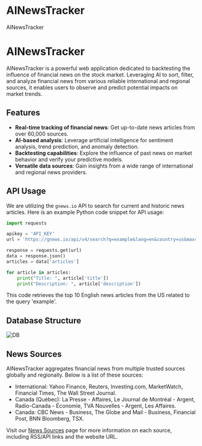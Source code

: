 # AINewsTracker
AINewsTracker

# AINewsTracker

AINewsTracker is a powerful web application dedicated to backtesting the influence of financial news on the stock market. Leveraging AI to sort, filter, and analyze financial news from various reliable international and regional sources, it enables users to observe and predict potential impacts on market trends. 

## Features

- **Real-time tracking of financial news**: Get up-to-date news articles from over 60,000 sources.
- **AI-based analysis**: Leverage artificial intelligence for sentiment analysis, trend prediction, and anomaly detection.
- **Backtesting capabilities**: Explore the influence of past news on market behavior and verify your predictive models.
- **Versatile data sources**: Gain insights from a wide range of international and regional news providers.
  
## API Usage

We are utilizing the `gnews.io` API to search for current and historic news articles. Here is an example Python code snippet for API usage:

```python
import requests

apikey = 'API_KEY'
url = 'https://gnews.io/api/v4/search?q=example&lang=en&country=us&max=10&apikey=' + apikey

response = requests.get(url)
data = response.json()
articles = data['articles']

for article in articles:
    print("Title: ", article['title'])
    print("Description: ", article['description'])
```
This code retrieves the top 10 English news articles from the US related to the query 'example'.

## Database Structure

![DB](https://github.com/AlgoETS/AINewsTracker/assets/13888068/7d054b2b-218a-4be8-a3d0-dd366b3f044b)

## News Sources

AINewsTracker aggregates financial news from multiple trusted sources globally and regionally. Below is a list of these sources:

- International: Yahoo Finance, Reuters, Investing.com, MarketWatch, Financial Times, The Wall Street Journal.
- Canada (Québec): La Presse - Affaires, Le Journal de Montréal - Argent, Radio-Canada - Économie, TVA Nouvelles - Argent, Les Affaires.
- Canada: CBC News - Business, The Globe and Mail - Business, Financial Post, BNN Bloomberg, TSX.

Visit our [News Sources](https://www.ainewstracker.com/news-sources) page for more information on each source, including RSS/API links and the website URL.
